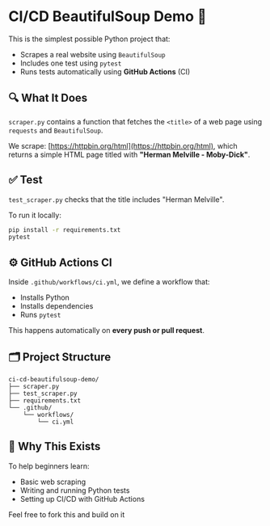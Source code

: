 # CI/CD BeautifulSoup Demo 🧪

This is the simplest possible Python project that:

- Scrapes a real website using `BeautifulSoup`
- Includes one test using `pytest`
- Runs tests automatically using **GitHub Actions** (CI)

## 🔍 What It Does

`scraper.py` contains a function that fetches the `<title>` of a web page using `requests` and `BeautifulSoup`.

We scrape: [https://httpbin.org/html](https://httpbin.org/html), which returns a simple HTML page titled with **"Herman Melville - Moby-Dick"**.

## ✅ Test

`test_scraper.py` checks that the title includes "Herman Melville".

To run it locally:

```bash
pip install -r requirements.txt
pytest
```

## ⚙️ GitHub Actions CI

Inside `.github/workflows/ci.yml`, we define a workflow that:

- Installs Python
- Installs dependencies
- Runs `pytest`

This happens automatically on **every push or pull request**.

## 🗂️ Project Structure

```
ci-cd-beautifulsoup-demo/
├── scraper.py
├── test_scraper.py
├── requirements.txt
└── .github/
    └── workflows/
        └── ci.yml
```

## 🧠 Why This Exists

To help beginners learn:

- Basic web scraping
- Writing and running Python tests
- Setting up CI/CD with GitHub Actions

Feel free to fork this and build on it
